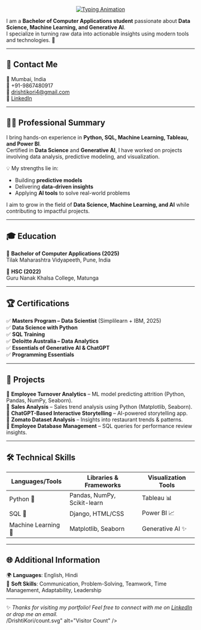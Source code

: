 <p align="center">
  <a href="https://drishtikori.github.io/">
    <img src="https://readme-typing-svg.demolab.com?font=Fira+Code&size=28&pause=1000&color=F7007C&center=true&vCenter=true&width=650&lines=Hi+%F0%9F%91%8B+I%27m+Drishti+Kori;Data+Science+Enthusiast;Python%20%7C%20SQL%20%7C%20ML%20%7C%20%Tableau"
         alt="Typing Animation" />
  </a>
</p>




I am a **Bachelor of Computer Applications student** passionate about **Data Science, Machine Learning, and Generative AI**.  
I specialize in turning raw data into actionable insights using modern tools and technologies. 🚀  

---

## 📍 Contact Me  

📍 Mumbai, India  
📱 +91-9867480917  
📧 [drishtikori4@gmail.com](mailto:drishtikori4@gmail.com)  
🔗 [LinkedIn](https://www.linkedin.com/in/drishti-kori)  

---

## 🧑‍💻 Professional Summary  

I bring hands-on experience in **Python, SQL, Machine Learning, Tableau, and Power BI**.  
Certified in **Data Science** and **Generative AI**, I have worked on projects involving data analysis, predictive modeling, and visualization.  

💡 My strengths lie in:  
- Building **predictive models**  
- Delivering **data-driven insights**  
- Applying **AI tools** to solve real-world problems  

I aim to grow in the field of **Data Science, Machine Learning, and AI** while contributing to impactful projects.  

---

## 🎓 Education  

📌 **Bachelor of Computer Applications (2025)**  
Tilak Maharashtra Vidyapeeth, Pune, India  

📌 **HSC (2022)**  
Guru Nanak Khalsa College, Matunga  

---

## 🏆 Certifications  

✅ **Masters Program – Data Scientist** (Simplilearn + IBM, 2025)  
✅ **Data Science with Python**  
✅ **SQL Training**  
✅ **Deloitte Australia – Data Analytics**  
✅ **Essentials of Generative AI & ChatGPT**  
✅ **Programming Essentials**  

---

## 📂 Projects  

🔹 **Employee Turnover Analytics** – ML model predicting attrition (Python, Pandas, NumPy, Seaborn).  
🔹 **Sales Analysis** – Sales trend analysis using Python (Matplotlib, Seaborn).  
🔹 **ChatGPT-Based Interactive Storytelling** – AI-powered storytelling app.  
🔹 **Zomato Dataset Analysis** – Insights into restaurant trends & patterns.  
🔹 **Employee Database Management** – SQL queries for performance review insights.  

---

## 🛠️ Technical Skills  

| Languages/Tools | Libraries & Frameworks | Visualization Tools |
|-----------------|-------------------------|----------------------|
| Python 🐍 | Pandas, NumPy, Scikit-learn | Tableau 📊 |
| SQL 💾 | Django, HTML/CSS | Power BI 📈 |
| Machine Learning 🤖 | Matplotlib, Seaborn | Generative AI ✨ |

---

## 🌐 Additional Information  

🌍 **Languages**: English, Hindi  
🤝 **Soft Skills**: Communication, Problem-Solving, Teamwork, Time Management, Adaptability, Leadership  

---

✨ *Thanks for visiting my portfolio! Feel free to connect with me on [LinkedIn](https://www.linkedin.com/in/drishti-kori) or drop me an email.*  
/DrishtiKori/count.svg" alt="Visitor Count" />
</p>
